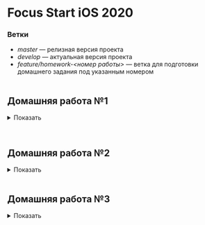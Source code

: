 # Focus Start iOS 2020
### Ветки
* *master* &mdash; релизная версия проекта
* *develop* &mdash; актуальная версия проекта
* *feature/homework-<номер работы>* &mdash; ветка для подготовки домашнего задания под указанным номером  
&nbsp;  

## Домашняя работа №1
<details>
  <summary> Показать </summary>  

### Функционал приложения  
Приложение должно обладать интерфейсом взаимодействия с пользователем (меню с возможностью выбора нужного варианта).  
Основные функции:
1. Добавление нового автомобиля;
2. Вывод списка добавленных автомобилей;
3. Вывод списка автомобилей с использованием фильтра по типу кузова автомобиля.  

### Интерфейс приложения
Задача минимум &mdash; консольное приложение. При желании можно реализовать интерфейс используя **UIKit**.

### Информация об автомобиле
Для работы с данными автомобиля используется структура с названием **Car**.  
Данные об автомобиле:
| Название     | Тип       | Обязательное | Значение      |
| :-----------:| :--------:|:------------:|:-------------:|
| manufacturer | String    | Да           | Производитель |
| model        | String    | Да           | Модель        |
| body         | enum Body | Да           | Тип  кузова   |
| yearOfIssue  | Int       | Нет          | Год выпуска   |
| carNumber    | String    | Нет          | Гос номер     |

### Отображение информации об автомобиле
Отображение информации должно быть в формате:  
* <Поле>: <Значение>  

Для необязательных полей при отсутствии значения:  
* год выпуска &mdash; отображать «-»
* гос номер &mdash; пропускать это поле (оно не должно отображаться)  
</details>

&nbsp;  

## Домашняя работа №2  
<details>
  <summary> Показать </summary>  
  
### Структура проекта  
Необходимо создать **Workspace** включающий в себя предыдущий проект и текущий.  
### Функционал приложения
Необходимо реализовать потокобезопасный массив, обеспечивающий корректное изменение/получение хранимых данных.  
Для демонстрации результата добавить в один **concurrent queue** две асинхронные задачи, в которых параллельно друг другу будет происходить добавление элементов в потокобезопасный массив.
После завершения работы вывести в консоль количество элементов.  
Добавление элементов в массивы производить в цикле:
```Swift
for number in 0…1000 { ... }
```  
### Требования к потокобезопасному массиву
1. Наименование &mdash; **ThreadSafeArray**;
2. Возможность работать с элементами любого типа;
3. Корректная обрабатка хранимых значений, независимо от того, в каком потоке происходит обращение.  

Обязательные методы:  
| №  | Наименование                 | Действие                                                           |
| :-:| -----------------------------|--------------------------------------------------------------------|
| 1  | append(_ element:)           | Добавляет новый элемент                                            |
| 2  | remove(at index: Int)        | Удаляет элемент с указанным индексом                               |
| 3  | subscript(index: Int) ->     | Возвращает элемент с указанным индеком                             |
| 4  | contains(_ element:) -> Bool | Метод проверки наличия элемента в коллекции. Возвращает true/false | 

Обязательные свойства:  
| №  | Наименование                 | Значение                                   |
| :-:| -----------------------------|--------------------------------------------|
| 1  | isEmpty: Bool                | Если массив пуст, то возвращает true       |
| 2  | count: Int                   | Возвращает количество добавленныхэлементов |
  
</details>
&nbsp;  

## Домашняя работа №3  
<details>
  <summary> Показать </summary>  
  
### Структура проекта  
Добавить новый проект в существующий **Workspace**.
### Функционал приложения
Необходимо программно реализовать 3 экрана, каждый экран является отдельным **UIViewController** в **UITabBarController**'e. Каждый **UIViewController** &mdash; отдельный файл с классом. Лучшим вариантов является перенос всего представления в **UIView** + **UIViewController**.  
Основной упор делается на код и **Constraints**.  
### Первый экран
Необходимо добавить вверху 3 лэйбла. Первый стандартный, с небольшим текстом, второй лэйбл большего размера и с другим шрифтом, третий лэйбл также большего размера и с другим шрифтом, но теперь в две строки всегда, при любом размере экрана.  
Далее идут две кнопки, которые должны быть по-разному закруглены. Первая кнопка всегда должна быть круглой, вторая кнопка с закруглением 8.  
Далее любая картинка, по центру которой должен крутится черный **UIActivityIndicatorView**.  
Интерфейс должен быть полностью виден на размерах от <ins>4-х дюймов</ins>. Все элементы должны быть по центру, также расстояние между элементами должно увеличиваться. 1-й лэйбл всегда должен быть с расстоянием *8pt* до верха. Изображение всегад должно быть с расстоянием *8pt* до начала **UITabBarController**'a.  
<p align="center"> <img height="300" src="images/homework-3-screen1.jpg"> </p>  

### Второй экран
Реализовать разный дизайн в *портретном* и *горизонтальном* режиме. Все элементы находятся в **UIScrollView**, необходимо добавить так много текста, чтобы можно было скроллить экран вверх и вниз.  
В *портретном* изображение растягивается на всю ширину экрана и под ним находится заголовок, далее идёт текст. В *горизонтальном* режиме изображение находится в левом верхнем углу и имеет отступы со всех сторон. Заголовок теперь идет по центру изображения, весь текст располагается под этими двумя элементами.  
Определять перевернули ли устройство &mdash; по **Size Class**'aм.  
<p align="center"> <img height="300" src="images/homework-3-screen2.jpg"> </p>  

### Третий экран
Третий экран является псевдоэкраном логина. Поля Login и Password являются **UITextField**'ами, при вводе текста надпись Login и Password должны скрываться (быть плейсхолдерами). Вводимые данные в поле Password должны быть сокрыты с помощью символа **\***.  
Кнопка Enter должна уметь подниматься над *клавиатурой*, когда она показывается. Поднятие кнопки должно происходит через изменения её нижнего **Constraint**'a, желательно делать это с анимацией.  
Также должна быть возможность *тапнуть* в пустом месте экрана и тогда клавиатура должна скрыться, а кнопка Enter должна вернутся в исходное положение.  
<p align="center"> <img height="300" src="images/homework-3-screen3.jpg"> </p>  
</details>
